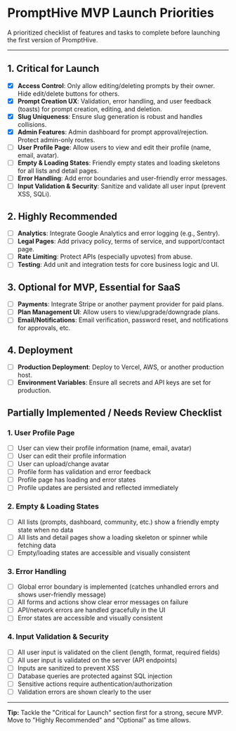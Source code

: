# PromptHive MVP Launch Priorities

A prioritized checklist of features and tasks to complete before launching the first version of PromptHive.

---

## 1. Critical for Launch

- [x] **Access Control**: Only allow editing/deleting prompts by their owner. Hide edit/delete buttons for others.
- [x] **Prompt Creation UX**: Validation, error handling, and user feedback (toasts) for prompt creation, editing, and deletion.
- [x] **Slug Uniqueness**: Ensure slug generation is robust and handles collisions.
- [x] **Admin Features**: Admin dashboard for prompt approval/rejection. Protect admin-only routes.
- [ ] **User Profile Page**: Allow users to view and edit their profile (name, email, avatar).
- [ ] **Empty & Loading States**: Friendly empty states and loading skeletons for all lists and detail pages.
- [ ] **Error Handling**: Add error boundaries and user-friendly error messages.
- [ ] **Input Validation & Security**: Sanitize and validate all user input (prevent XSS, SQLi).

## 2. Highly Recommended

- [ ] **Analytics**: Integrate Google Analytics and error logging (e.g., Sentry).
- [ ] **Legal Pages**: Add privacy policy, terms of service, and support/contact page.
- [ ] **Rate Limiting**: Protect APIs (especially upvotes) from abuse.
- [ ] **Testing**: Add unit and integration tests for core business logic and UI.

## 3. Optional for MVP, Essential for SaaS

- [ ] **Payments**: Integrate Stripe or another payment provider for paid plans.
- [ ] **Plan Management UI**: Allow users to view/upgrade/downgrade plans.
- [ ] **Email/Notifications**: Email verification, password reset, and notifications for approvals, etc.

## 4. Deployment

- [ ] **Production Deployment**: Deploy to Vercel, AWS, or another production host.
- [ ] **Environment Variables**: Ensure all secrets and API keys are set for production.

## Partially Implemented / Needs Review Checklist

### 1. User Profile Page

- [ ] User can view their profile information (name, email, avatar)
- [ ] User can edit their profile information
- [ ] User can upload/change avatar
- [ ] Profile form has validation and error feedback
- [ ] Profile page has loading and error states
- [ ] Profile updates are persisted and reflected immediately

### 2. Empty & Loading States

- [ ] All lists (prompts, dashboard, community, etc.) show a friendly empty state when no data
- [ ] All lists and detail pages show a loading skeleton or spinner while fetching data
- [ ] Empty/loading states are accessible and visually consistent

### 3. Error Handling

- [ ] Global error boundary is implemented (catches unhandled errors and shows user-friendly message)
- [ ] All forms and actions show clear error messages on failure
- [ ] API/network errors are handled gracefully in the UI
- [ ] Error states are accessible and visually consistent

### 4. Input Validation & Security

- [ ] All user input is validated on the client (length, format, required fields)
- [ ] All user input is validated on the server (API endpoints)
- [ ] Inputs are sanitized to prevent XSS
- [ ] Database queries are protected against SQL injection
- [ ] Sensitive actions require authentication/authorization
- [ ] Validation errors are shown clearly to the user

---

**Tip:** Tackle the "Critical for Launch" section first for a strong, secure MVP. Move to "Highly Recommended" and "Optional" as time allows.
